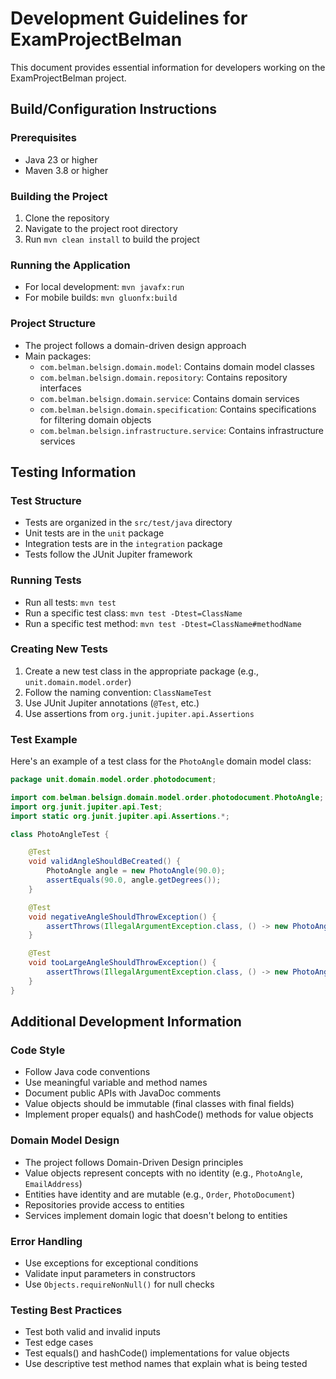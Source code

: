 # Development Guidelines for ExamProjectBelman

This document provides essential information for developers working on the ExamProjectBelman project.

## Build/Configuration Instructions

### Prerequisites
- Java 23 or higher
- Maven 3.8 or higher

### Building the Project
1. Clone the repository
2. Navigate to the project root directory
3. Run `mvn clean install` to build the project

### Running the Application
- For local development: `mvn javafx:run`
- For mobile builds: `mvn gluonfx:build`

### Project Structure
- The project follows a domain-driven design approach
- Main packages:
  - `com.belman.belsign.domain.model`: Contains domain model classes
  - `com.belman.belsign.domain.repository`: Contains repository interfaces
  - `com.belman.belsign.domain.service`: Contains domain services
  - `com.belman.belsign.domain.specification`: Contains specifications for filtering domain objects
  - `com.belman.belsign.infrastructure.service`: Contains infrastructure services

## Testing Information

### Test Structure
- Tests are organized in the `src/test/java` directory
- Unit tests are in the `unit` package
- Integration tests are in the `integration` package
- Tests follow the JUnit Jupiter framework

### Running Tests
- Run all tests: `mvn test`
- Run a specific test class: `mvn test -Dtest=ClassName`
- Run a specific test method: `mvn test -Dtest=ClassName#methodName`

### Creating New Tests
1. Create a new test class in the appropriate package (e.g., `unit.domain.model.order`)
2. Follow the naming convention: `ClassNameTest`
3. Use JUnit Jupiter annotations (`@Test`, etc.)
4. Use assertions from `org.junit.jupiter.api.Assertions`

### Test Example
Here's an example of a test class for the `PhotoAngle` domain model class:

```java
package unit.domain.model.order.photodocument;

import com.belman.belsign.domain.model.order.photodocument.PhotoAngle;
import org.junit.jupiter.api.Test;
import static org.junit.jupiter.api.Assertions.*;

class PhotoAngleTest {

    @Test
    void validAngleShouldBeCreated() {
        PhotoAngle angle = new PhotoAngle(90.0);
        assertEquals(90.0, angle.getDegrees());
    }

    @Test
    void negativeAngleShouldThrowException() {
        assertThrows(IllegalArgumentException.class, () -> new PhotoAngle(-1.0));
    }

    @Test
    void tooLargeAngleShouldThrowException() {
        assertThrows(IllegalArgumentException.class, () -> new PhotoAngle(360.0));
    }
}
```

## Additional Development Information

### Code Style
- Follow Java code conventions
- Use meaningful variable and method names
- Document public APIs with JavaDoc comments
- Value objects should be immutable (final classes with final fields)
- Implement proper equals() and hashCode() methods for value objects

### Domain Model Design
- The project follows Domain-Driven Design principles
- Value objects represent concepts with no identity (e.g., `PhotoAngle`, `EmailAddress`)
- Entities have identity and are mutable (e.g., `Order`, `PhotoDocument`)
- Repositories provide access to entities
- Services implement domain logic that doesn't belong to entities

### Error Handling
- Use exceptions for exceptional conditions
- Validate input parameters in constructors
- Use `Objects.requireNonNull()` for null checks

### Testing Best Practices
- Test both valid and invalid inputs
- Test edge cases
- Test equals() and hashCode() implementations for value objects
- Use descriptive test method names that explain what is being tested